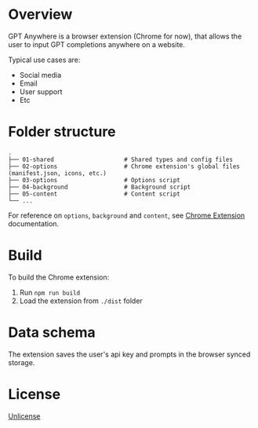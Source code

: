 # Overview
GPT Anywhere is a browser extension (Chrome for now), that allows the user to input GPT completions anywhere on a website.

Typical use cases are:
- Social media
- Email
- User support
- Etc

# Folder structure
```
.
├── 01-shared                    # Shared types and config files
├── 02-options                   # Chrome extension's global files (manifest.json, icons, etc.)
├── 03-options                   # Options script
├── 04-background                # Background script
├── 05-content                   # Content script
└── ...
```
For reference on `options`, `background` and `content`, see [Chrome Extension](https://developer.chrome.com/docs/extensions/) documentation.

# Build
To build the Chrome extension:
1. Run `npm run build`
2. Load the extension from `./dist` folder

# Data schema
The extension saves the user's api key and prompts in the browser synced storage.

# License
[Unlicense](LICENSE)
